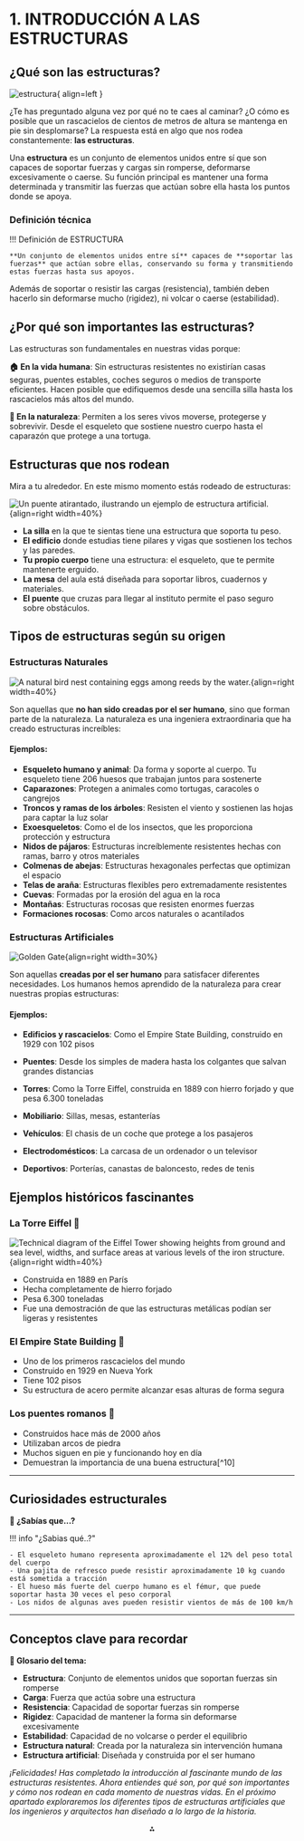 # **1. INTRODUCCIÓN A LAS ESTRUCTURAS**

## ¿Qué son las estructuras?

![estructura](./media/rev.jpg){ align=left }

¿Te has preguntado alguna vez por qué no te caes al caminar? ¿O cómo es posible que un rascacielos de cientos de metros de altura se mantenga en pie sin desplomarse? La respuesta está en algo que nos rodea constantemente: **las estructuras**.

Una **estructura** es un conjunto de elementos unidos entre sí que son capaces de soportar fuerzas y cargas sin romperse, deformarse excesivamente o caerse. Su función principal es mantener una forma determinada y transmitir las fuerzas que actúan sobre ella hasta los puntos donde se apoya.

### Definición técnica

!!! Definición de ESTRUCTURA

    **Un conjunto de elementos unidos entre sí** capaces de **soportar las fuerzas** que actúan sobre ellas, conservando su forma y transmitiendo estas fuerzas hasta sus apoyos.

Además de soportar o resistir las cargas (resistencia), también deben hacerlo sin deformarse mucho (rigidez), ni volcar o caerse (estabilidad).

## ¿Por qué son importantes las estructuras?

Las estructuras son fundamentales en nuestras vidas porque:

**🏠 En la vida humana**: Sin estructuras resistentes no existirían casas seguras, puentes estables, coches seguros o medios de transporte eficientes. Hacen posible que edifiquemos desde una sencilla silla hasta los rascacielos más altos del mundo.

**🌿 En la naturaleza**: Permiten a los seres vivos moverse, protegerse y sobrevivir. Desde el esqueleto que sostiene nuestro cuerpo hasta el caparazón que protege a una tortuga.

## Estructuras que nos rodean

Mira a tu alrededor. En este mismo momento estás rodeado de estructuras:

![Un puente atirantado, ilustrando un ejemplo de estructura artificial.](https://pplx-res.cloudinary.com/image/upload/v1753696628/pplx_project_search_images/6e4c166f65d58e9c49610fbf3c401d0f34cefa9e.jpg){align=right width=40%}

- **La silla** en la que te sientas tiene una estructura que soporta tu peso.
- **El edificio** donde estudias tiene pilares y vigas que sostienen los techos y las paredes.
- **Tu propio cuerpo** tiene una estructura: el esqueleto, que te permite mantenerte erguido.
- **La mesa** del aula está diseñada para soportar libros, cuadernos y materiales.
- **El puente** que cruzas para llegar al instituto permite el paso seguro sobre obstáculos.

## Tipos de estructuras según su origen

### Estructuras Naturales

![A natural bird nest containing eggs among reeds by the water.](https://pplx-res.cloudinary.com/image/upload/v1753696628/pplx_project_search_images/d8e58093951b174f863c34e3327da79593584296.jpg){align=right width=40%}

Son aquellas que **no han sido creadas por el ser humano**, sino que forman parte de la naturaleza. La naturaleza es una ingeniera extraordinaria que ha creado estructuras increíbles:

#### **Ejemplos:**

- **Esqueleto humano y animal**: Da forma y soporte al cuerpo. Tu esqueleto tiene 206 huesos que trabajan juntos para sostenerte
- **Caparazones**: Protegen a animales como tortugas, caracoles o cangrejos
- **Troncos y ramas de los árboles**: Resisten el viento y sostienen las hojas para captar la luz solar
- **Exoesqueletos**: Como el de los insectos, que les proporciona protección y estructura
- **Nidos de pájaros**: Estructuras increíblemente resistentes hechas con ramas, barro y otros materiales
- **Colmenas de abejas**: Estructuras hexagonales perfectas que optimizan el espacio
- **Telas de araña**: Estructuras flexibles pero extremadamente resistentes
- **Cuevas**: Formadas por la erosión del agua en la roca
- **Montañas**: Estructuras rocosas que resisten enormes fuerzas
- **Formaciones rocosas**: Como arcos naturales o acantilados

### Estructuras Artificiales

![Golden Gate](/media/golden.jpg){align=right width=30%}

Son aquellas **creadas por el ser humano** para satisfacer diferentes necesidades. Los humanos hemos aprendido de la naturaleza para crear nuestras propias estructuras:

#### **Ejemplos:**

- **Edificios y rascacielos**: Como el Empire State Building, construido en 1929 con 102 pisos
- **Puentes**: Desde los simples de madera hasta los colgantes que salvan grandes distancias
- **Torres**: Como la Torre Eiffel, construida en 1889 con hierro forjado y que pesa 6.300 toneladas


- **Mobiliario**: Sillas, mesas, estanterías
- **Vehículos**: El chasis de un coche que protege a los pasajeros
- **Electrodomésticos**: La carcasa de un ordenador o un televisor
- **Deportivos**: Porterías, canastas de baloncesto, redes de tenis

## Ejemplos históricos fascinantes

### La Torre Eiffel 🗼

![Technical diagram of the Eiffel Tower showing heights from ground and sea level, widths, and surface areas at various levels of the iron structure.](/media/eiffel.jpeg){align=right width=40%}

- Construida en 1889 en París
- Hecha completamente de hierro forjado
- Pesa 6.300 toneladas
- Fue una demostración de que las estructuras metálicas podían ser ligeras y resistentes

### El Empire State Building 🏢

- Uno de los primeros rascacielos del mundo
- Construido en 1929 en Nueva York
- Tiene 102 pisos
- Su estructura de acero permite alcanzar esas alturas de forma segura

### Los puentes romanos 🌉

- Construidos hace más de 2000 años
- Utilizaban arcos de piedra
- Muchos siguen en pie y funcionando hoy en día
- Demuestran la importancia de una buena estructura[^10]

---

## Curiosidades estructurales

**🦴 ¿Sabías que...?**

!!! info "¿Sabias qué..?"

    - El esqueleto humano representa aproximadamente el 12% del peso total del cuerpo
    - Una pajita de refresco puede resistir aproximadamente 10 kg cuando está sometida a tracción
    - El hueso más fuerte del cuerpo humano es el fémur, que puede soportar hasta 30 veces el peso corporal
    - Los nidos de algunas aves pueden resistir vientos de más de 100 km/h

---

## Conceptos clave para recordar

**📝 Glosario del tema:**

- **Estructura**: Conjunto de elementos unidos que soportan fuerzas sin romperse
- **Carga**: Fuerza que actúa sobre una estructura
- **Resistencia**: Capacidad de soportar fuerzas sin romperse
- **Rigidez**: Capacidad de mantener la forma sin deformarse excesivamente
- **Estabilidad**: Capacidad de no volcarse o perder el equilibrio
- **Estructura natural**: Creada por la naturaleza sin intervención humana
- **Estructura artificial**: Diseñada y construida por el ser humano

*¡Felicidades! Has completado la introducción al fascinante mundo de las estructuras resistentes. Ahora entiendes qué son, por qué son importantes y cómo nos rodean en cada momento de nuestras vidas. En el próximo apartado exploraremos los diferentes tipos de estructuras artificiales que los ingenieros y arquitectos han diseñado a lo largo de la historia.*

<div style="text-align: center">⁂</div>
